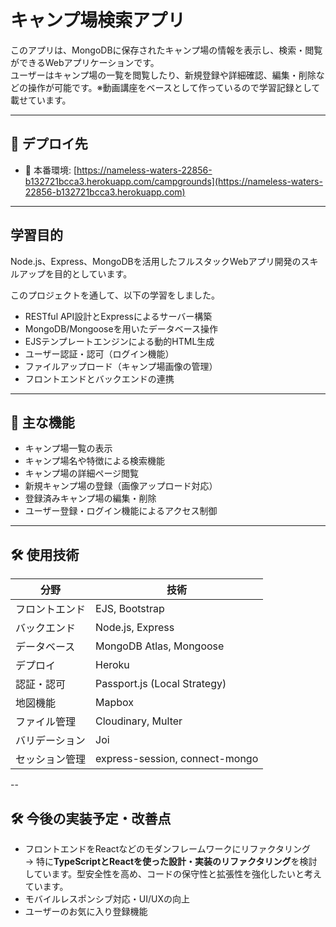 # キャンプ場検索アプリ

このアプリは、MongoDBに保存されたキャンプ場の情報を表示し、検索・閲覧ができるWebアプリケーションです。  
ユーザーはキャンプ場の一覧を閲覧したり、新規登録や詳細確認、編集・削除などの操作が可能です。※動画講座をベースとして作っているので学習記録として載せています。

---

## 🔗 デプロイ先

- 🚀 本番環境: [https://nameless-waters-22856-b132721bcca3.herokuapp.com/campgrounds](https://nameless-waters-22856-b132721bcca3.herokuapp.com)
  
---


## 学習目的

Node.js、Express、MongoDBを活用したフルスタックWebアプリ開発のスキルアップを目的としています。

このプロジェクトを通して、以下の学習をしました。

- RESTful API設計とExpressによるサーバー構築  
- MongoDB/Mongooseを用いたデータベース操作  
- EJSテンプレートエンジンによる動的HTML生成  
- ユーザー認証・認可（ログイン機能）  
- ファイルアップロード（キャンプ場画像の管理）  
- フロントエンドとバックエンドの連携  

---

## 🚀 主な機能

- キャンプ場一覧の表示  
- キャンプ場名や特徴による検索機能  
- キャンプ場の詳細ページ閲覧  
- 新規キャンプ場の登録（画像アップロード対応）  
- 登録済みキャンプ場の編集・削除  
- ユーザー登録・ログイン機能によるアクセス制御  


---

## 🛠 使用技術

| 分野         | 技術                                |
|--------------|-------------------------------------|
| フロントエンド | EJS, Bootstrap                      |
| バックエンド   | Node.js, Express                   |
| データベース   | MongoDB Atlas, Mongoose            |
| デプロイ       | Heroku                             |
| 認証・認可     | Passport.js (Local Strategy)       |
| 地図機能       | Mapbox                             |
| ファイル管理   | Cloudinary, Multer                 |
| バリデーション | Joi                                 |
| セッション管理 | express-session, connect-mongo     |


--
## 🛠 今後の実装予定・改善点

- フロントエンドをReactなどのモダンフレームワークにリファクタリング  
  → 特に**TypeScriptとReactを使った設計・実装のリファクタリング**を検討しています。型安全性を高め、コードの保守性と拡張性を強化したいと考えています。   
- モバイルレスポンシブ対応・UI/UXの向上  
- ユーザーのお気に入り登録機能  


